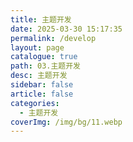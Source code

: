 ```yaml
---
title: 主题开发
date: 2025-03-30 15:17:35
permalink: /develop
layout: page
catalogue: true
path: 03.主题开发
desc: 主题开发
sidebar: false
article: false
categories:
  - 主题开发
coverImg: /img/bg/11.webp
---
```

